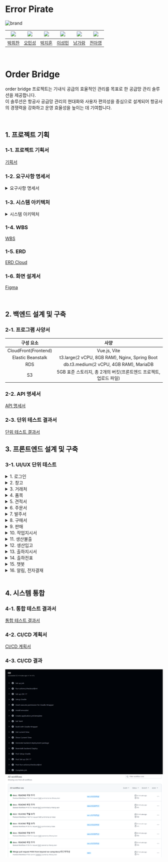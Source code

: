 # Error Pirate
![brand](https://github.com/user-attachments/assets/ecd551ec-f43a-436a-a67c-7bc07794493c)

|![](https://avatars.githubusercontent.com/u/115945994)|![](https://avatars.githubusercontent.com/u/99578261)|![](https://avatars.githubusercontent.com/u/87793524)|![](https://avatars.githubusercontent.com/u/174118592)|![](https://avatars.githubusercontent.com/u/134343781)|![](https://avatars.githubusercontent.com/u/102805138)|
|:-:|:-:|:-:|:-:|:-:|:-:|
|[박희찬](https://github.com/hcbak)|[오민성](https://github.com/beanteacher)|[박지훈](https://github.com/dispear)|[이성민](https://github.com/sung-mini)|[남가람](https://github.com/catnine11)|[전아영](https://github.com/AYeong-Jeon)|

<br>

# Order Bridge
order bridge 프로젝트는 기내식 공급의 효율적인 관리를 목표로 한 공급망 관리 솔루션을 제공합니다. <br>
이 솔루션은 항공사 공급망 관리의 현대화와 사용자 편의성을 중심으로 설계되어 항공사의 경쟁력을 강화하고 운영 효율성을 높이는 데 기여합니다.
<br>

<br>

## 1. 프로젝트 기획

### 1-1. 프로젝트 기획서
[기획서](gif%2F%EA%B8%B0%ED%9A%8D%EC%84%9C.pdf)

### 1-2. 요구사항 명세서
<details>
  <summary>요구사항 명세서</summary>
  <div markdown="1">

[요구사항 명세서](https://docs.google.com/spreadsheets/d/e/2PACX-1vQxM_rIHvmLTbkV9LnaKnpo5b7QTwlGp9VqwIbPuwNH_rs0f3UpjXx70gHiFa4FGKJpYlsRoGB4w7w5/pubhtml?gid=594562128&single=true)

<img alt="요구사항 명세서" src="/img/요구사항 명세서.jpg">
  </div>
</details>

### 1-3. 시스템 아키텍처
<details>
  <summary>시스템 아키텍처</summary>
  <div markdown="1">

![image](https://github.com/user-attachments/assets/c0712a6f-9e98-487e-8f6f-c1ec3d18f794)

  </div>
</details>

### 1-4. WBS
[WBS](https://docs.google.com/spreadsheets/d/e/2PACX-1vQxM_rIHvmLTbkV9LnaKnpo5b7QTwlGp9VqwIbPuwNH_rs0f3UpjXx70gHiFa4FGKJpYlsRoGB4w7w5/pubhtml?gid=1397057023&single=true)

### 1-5. ERD
[ERD Cloud](https://www.erdcloud.com/d/DSSX6ipKCoLho4uYd)


### 1-6. 화면 설계서
[Figma](https://www.figma.com/design/75SMKjrV0RAYySz6nuMzhf/%EC%97%90%EB%9F%AC-%ED%95%B4%EC%A0%81%EB%8B%A8?node-id=0-1&t=DVRxg4B582bo3SLt-1)

<br>

## 2. 백엔드 설계 및 구축

### 2-1. 프로그램 사양서
|        구성 요소         |                      사양                       |
|:--------------------:|:---------------------------------------------:|
| CloudFront(Frontend) |                 Vue.js, Vite                  |
|  Elastic Beanstalk   | t3.large(2 vCPU, 8GB RAM), Nginx, Spring Boot |
|         RDS          |    db.t3.medium(2 vCPU, 4GB RAM), MariaDB     |
|          S3          |   5GB 표준 스토리지, 총 2개의 버킷(프론트엔드 프로젝트, 업로드 파일)   |

### 2-2. API 명세서
[API 명세서](https://docs.google.com/spreadsheets/d/e/2PACX-1vQxM_rIHvmLTbkV9LnaKnpo5b7QTwlGp9VqwIbPuwNH_rs0f3UpjXx70gHiFa4FGKJpYlsRoGB4w7w5/pubhtml?gid=741938621&single=true)

### 2-3. 단위 테스트 결과서
[단위 테스트 결과서](https://docs.google.com/spreadsheets/d/e/2PACX-1vQxM_rIHvmLTbkV9LnaKnpo5b7QTwlGp9VqwIbPuwNH_rs0f3UpjXx70gHiFa4FGKJpYlsRoGB4w7w5/pubhtml?gid=1211451507&single=true)
<br>

## 3. 프론트엔드 설계 및 구축

### 3-1. UI/UX 단위 테스트

<details>
  <summary>1. 로그인</summary>
    <img alt="로그인" src="/gif/01_로그인.gif">
</details>

<details>
  <summary>2. 창고</summary>
    <div>2-1. 창고 등록</div>
    <img alt="창고 등록" src="/gif/02_창고%20-%20등록.gif">
    <div>2-2. 창고 조회</div>
    <img alt="창고 조회" src="/gif/02_창고%20-%20조회.gif">
    <div>2-3. 창고 삭제</div>
    <img alt="창고 삭제" src="/gif/02_창고%20-%20삭제.gif">
</details>

<details>
  <summary>3. 거래처</summary>
    <div>3-1. 거래처 등록</div>
    <img alt="거래처 등록" src="/gif/03_거래처%20-%20등록.gif">
    <div>3-2. 거래처 조회</div>
    <img alt="거래처 조회" src="/gif/03_거래처%20-%20조회.gif">
    <div>3-3. 거래처 삭제</div>
    <img alt="거래처 삭제" src="/gif/03_거래처%20-%20삭제.gif">
</details>

<details>
  <summary>4. 품목</summary>
    <div>4-1. 품목 등록</div>
    <img alt="품목 등록" src="/gif/04_품목%20-%20등록.gif">
</details>

<details>
  <summary>5. 견적서</summary>
    <div>5-1. 견적서 등록</div>
    <img alt="견적서 등록" src="/gif/05_견적%20-%20등록.gif">
    <div>5-2. 견적서 조회, 엑셀다운로드</div>
    <img alt="견적서 조회" src="/gif/05_견적%20-%20조회,%20엑셀다운.gif">
    <div>5-3. 견적 현황 조회</div>
    <img alt="견적서 현황" src="/gif/05_견적%20-%20현황.gif">
</details>

<details>
  <summary>6. 주문서</summary>
    <div>6-1. 주문서 등록</div>
    <img alt="주문서 등록" src="/gif/06_주문%20-%20등록.gif">
</details>

<details>
  <summary>7. 발주서</summary>
    <div>7-1. 발주서 등록</div>
    <img alt="발주서 등록" src="/gif/07_발주%20-%20등록.gif">
    <div>7-2. 발주서 결재승인</div>
    <img alt="발주서 결재승인" src="/gif/07_발주%20-%20결재승인.gif">
</details>

<details>
  <summary>8. 구매서</summary>
    <div>8-1. 구매서 등록</div>
    <img alt="구매서 등록" src="/gif/08_구매%20-%20등록.gif">
    <div>8-2. 구매서 조회</div>
    <img alt="구매서 조회" src="/gif/09_구매%20-%20조회.gif">
    <div>8-3. 구매서 삭제</div>
    <img alt="구매서 삭제" src="/gif/09_구매%20-%20삭제.gif">
</details>

<details>
  <summary>9. 판매</summary>
    <div>9-1. 거래명세서 등록</div>
    <img alt="구매서 등록" src="/gif/09_판매%20-%20등록.gif">
</details>

<details>
  <summary>10. 작업지시서</summary>
    <div>10-1. 작업지시서 등록</div>
    <img alt="구매서 등록" src="/gif/10.작업지시서%20-%20등록.gif">
    <div>10-2. 작업지시서 수정</div>
    <img alt="작업지시서 수정" src="/gif/10.작업지시서%20-%20수정.gif">
    <div>10-3. 작업지시서 삭제</div>
    <img alt="작업지시서 삭제" src="/gif/10.작업지시서%20-%20삭제.gif">
</details>

<details>
  <summary>11. 생산불출</summary>
    <div>11-1. 생산불출 조회</div>
    <img alt="생산불출 등록" src="/gif/11.생산불출%20-%20검색.gif">
    <div>11-2. 생산불출 엑셀 다운로드</div>
    <img alt="생산불출 엑셀 다운로드" src="/gif/11.생산불출%20-%20엑셀.gif">
    <div>11-3. 생산불출 수정</div>
    <img alt="생산불출 수정" src="/gif/11.생산불출%20-%20수정.gif">
    <div>11-4. 생산불출 삭제</div>
    <img alt="생산불출 삭제" src="/gif/11.생산불출%20-%20삭제.gif">
</details>

<details>
  <summary>12. 생산입고</summary>
    <div>12-1. 생산입고 등록</div>
    <img alt="생산입고 등록" src="/gif/12_생산입고%20-%20등록.gif">
</details>

<details>
  <summary>13. 출하지시서</summary>
    <div>13-1. 출하지시서 등록</div>
    <img alt="출하지시서 등록" src="/gif/13_출하지시서%20-%20등록.gif">
    <div>13-2. 출하지시서 엑셀 다운로드</div>
    <img alt="출하지시서 엑셀 다운로드" src="/gif/13_출하지시서%20-%20엑셀,%20인쇄.gif">
    <div>13-3. 출하지시서 수정</div>
    <img alt="출하지시서 수정" src="/gif/13_출하지시서%20-%20수정.gif">
    <div>13-4. 출하지시서 삭제</div>
    <img alt="출하지시서 삭제" src="/gif/13_출하지시서%20-%20삭제.gif">
</details>

<details>
  <summary>14. 출하전표</summary>
    <div>14-1. 출하전표 등록</div>
    <img alt="출하전표 등록" src="/gif/14_출하전표%20-%20등록.gif">
    <div>14-2. 출하전표 엑셀 다운로드</div>
    <img alt="출하전표 엑셀 다운로드" src="/gif/14_출하전표%20-%20엑셀.gif">
    <div>14-3. 출하전표 인쇄</div>
    <img alt="출하전표 인쇄" src="/gif/14_출하전표%20-%20인쇄.gif">
</details>

<details>
  <summary>15. 챗봇</summary>
    <img alt="챗봇" src="/gif/15_챗봇.gif">
</details>

<details>
  <summary>16. 알림, 전자결재</summary>
    <div>16-1. 알림</div>
    <img alt="알림" src="/gif/16_알림%20-%20조회.gif">
    <div>16-2. 전자결재</div>
    <img alt="알림" src="/gif/16_결재.gif">
</details>

<br>

## 4. 시스템 통합

### 4-1. 통합 테스트 결과서
[통합 테스트 결과서](https://docs.google.com/spreadsheets/d/e/2PACX-1vQxM_rIHvmLTbkV9LnaKnpo5b7QTwlGp9VqwIbPuwNH_rs0f3UpjXx70gHiFa4FGKJpYlsRoGB4w7w5/pubhtml?gid=496279577&single=true)

### 4-2. CI/CD 계획서 
[CI/CD 계획서](https://docs.google.com/spreadsheets/d/e/2PACX-1vQxM_rIHvmLTbkV9LnaKnpo5b7QTwlGp9VqwIbPuwNH_rs0f3UpjXx70gHiFa4FGKJpYlsRoGB4w7w5/pubhtml?gid=1079293076&single=true)

### 4-3. CI/CD 결과
<img alt="CD" src="img/CD.png">
<img alt="Workflow" src="img/Workflow.png">